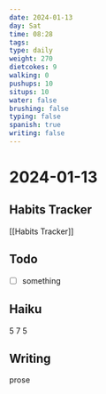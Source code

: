 ```yaml
---
date: 2024-01-13
day: Sat
time: 08:28
tags: 
type: daily
weight: 270
dietcokes: 9
walking: 0
pushups: 10
situps: 10
water: false
brushing: false
typing: false
spanish: true
writing: false
---
```

# 2024-01-13

## Habits Tracker
[[Habits Tracker]]

## Todo
- [ ] something 
## Haiku
5
7
5
## Writing
prose